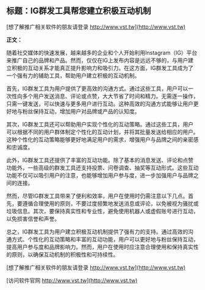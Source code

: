 ## **标题：IG群发工具帮您建立积极互动机制**

[想了解推广相关软件的朋友请登录 http://www.vst.tw](http://www.vst.tw)

**正文：**

随着社交媒体的快速发展，越来越多的企业和个人开始利用Instagram（IG）平台来推广自己的品牌和产品。然而，仅仅在IG上发布内容是远远不够的，与用户建立积极的互动关系才能真正提升影响力和吸引力。在这方面，IG群发工具成为了一个强有力的辅助工具，帮助用户建立积极的互动机制。

首先，IG群发工具为用户提供了更高效的沟通方式。通过这些工具，用户可以一次性向多个用户发送消息、评论或点赞，大大节省了时间和精力。无需逐一操作，只需一键发送，可以快速与更多用户进行互动。这种高效的沟通方式能够让用户更好地与粉丝保持互动，增加用户对品牌或产品的认知度。

其次，IG群发工具还可以帮助用户实现个性化的互动策略。通过这些工具，用户可以根据不同的用户群体制定个性化的互动计划，并将其批量发送给相应的用户。这种个性化的互动策略能够更好地满足用户的需求，增强用户与品牌之间的亲密感和忠诚度。

此外，IG群发工具还提供了丰富的互动功能。除了基本的消息发送、评论和点赞功能外，一些高级的群发工具还支持投票、问卷调查、抽奖等互动形式。这些互动功能不仅可以吸引用户的注意，也能够增加用户参与度，进一步加强用户与品牌之间的连接。

然而，尽管IG群发工具带来了便利和效率，用户在使用时仍需注意以下几点。首先，要遵循合理使用的原则，不要过度频繁地发送消息或评论，以免被视为骚扰或垃圾信息。其次，要保持真实性和专业性，避免使用机器人或虚假账号进行互动，以免损害信誉和声誉。

总之，IG群发工具为用户建立积极互动机制提供了强有力的支持。通过高效的沟通方式、个性化的互动策略和丰富的互动功能，用户可以更好地与粉丝保持互动，提高用户参与度和品牌影响力。然而，用户在使用时应注意合理使用和保持真实性的原则，以确保互动机制的积极性和可持续性。

[想了解推广相关软件的朋友请登录 http://www.vst.tw](http://www.vst.tw)


[访问软件官网 http://www.vst.tw](http://www.vst.tw)
